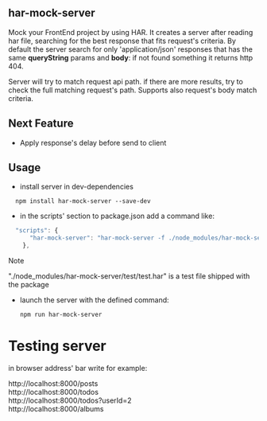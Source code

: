 ## har-mock-server
Mock your FrontEnd project by using HAR.
It creates a server after reading har file, searching for the best response that fits request's criteria.
By default the server search for only 'application/json' responses that has the same **queryString** params and **body**: if not found something it returns http 404.

Server will try to match request api path.
if there are more results, try to check the full matching request's path.
  Supports also request's body match criteria.

## Next Feature
- Apply response's delay before send to client



## Usage
- install server in dev-dependencies
```shell
  npm install har-mock-server --save-dev
```

- in the scripts' section to package.json add a command like:
```javascript
  "scripts": {
      "har-mock-server": "har-mock-server -f ./node_modules/har-mock-server/test/test.har"
	},
```
> [!NOTE]
> "./node_modules/har-mock-server/test/test.har" is a test file shipped with the package

- launch the server with the defined command:<br/>
  ```
  npm run har-mock-server
  ```

# Testing server

in browser address' bar write for example:

http://localhost:8000/posts<br />
http://localhost:8000/todos<br />
http://localhost:8000/todos?userId=2<br />
http://localhost:8000/albums<br />

